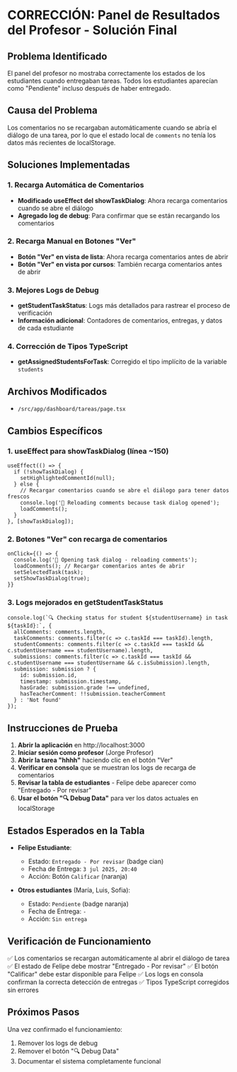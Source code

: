 # CORRECCIÓN: Panel de Resultados del Profesor - Solución Final

## Problema Identificado
El panel del profesor no mostraba correctamente los estados de los estudiantes cuando entregaban tareas. Todos los estudiantes aparecían como "Pendiente" incluso después de haber entregado.

## Causa del Problema
Los comentarios no se recargaban automáticamente cuando se abría el diálogo de una tarea, por lo que el estado local de `comments` no tenía los datos más recientes de localStorage.

## Soluciones Implementadas

### 1. Recarga Automática de Comentarios
- **Modificado useEffect del showTaskDialog**: Ahora recarga comentarios cuando se abre el diálogo
- **Agregado log de debug**: Para confirmar que se están recargando los comentarios

### 2. Recarga Manual en Botones "Ver"
- **Botón "Ver" en vista de lista**: Ahora recarga comentarios antes de abrir
- **Botón "Ver" en vista por cursos**: También recarga comentarios antes de abrir

### 3. Mejores Logs de Debug
- **getStudentTaskStatus**: Logs más detallados para rastrear el proceso de verificación
- **Información adicional**: Contadores de comentarios, entregas, y datos de cada estudiante

### 4. Corrección de Tipos TypeScript
- **getAssignedStudentsForTask**: Corregido el tipo implícito de la variable `students`

## Archivos Modificados
- `/src/app/dashboard/tareas/page.tsx`

## Cambios Específicos

### 1. useEffect para showTaskDialog (línea ~150)
```tsx
useEffect(() => {
  if (!showTaskDialog) {
    setHighlightedCommentId(null);
  } else {
    // Recargar comentarios cuando se abre el diálogo para tener datos frescos
    console.log('🔄 Reloading comments because task dialog opened');
    loadComments();
  }
}, [showTaskDialog]);
```

### 2. Botones "Ver" con recarga de comentarios
```tsx
onClick={() => {
  console.log('🔄 Opening task dialog - reloading comments');
  loadComments(); // Recargar comentarios antes de abrir
  setSelectedTask(task);
  setShowTaskDialog(true);
}}
```

### 3. Logs mejorados en getStudentTaskStatus
```tsx
console.log(`🔍 Checking status for student ${studentUsername} in task ${taskId}:`, {
  allComments: comments.length,
  taskComments: comments.filter(c => c.taskId === taskId).length,
  studentComments: comments.filter(c => c.taskId === taskId && c.studentUsername === studentUsername).length,
  submissions: comments.filter(c => c.taskId === taskId && c.studentUsername === studentUsername && c.isSubmission).length,
  submission: submission ? {
    id: submission.id,
    timestamp: submission.timestamp,
    hasGrade: submission.grade !== undefined,
    hasTeacherComment: !!submission.teacherComment
  } : 'Not found'
});
```

## Instrucciones de Prueba

1. **Abrir la aplicación** en http://localhost:3000
2. **Iniciar sesión como profesor** (Jorge Profesor)
3. **Abrir la tarea "hhhh"** haciendo clic en el botón "Ver"
4. **Verificar en consola** que se muestran los logs de recarga de comentarios
5. **Revisar la tabla de estudiantes** - Felipe debe aparecer como "Entregado - Por revisar"
6. **Usar el botón "🔍 Debug Data"** para ver los datos actuales en localStorage

## Estados Esperados en la Tabla

- **Felipe Estudiante**: 
  - Estado: `Entregado - Por revisar` (badge cian)
  - Fecha de Entrega: `3 jul 2025, 20:40`
  - Acción: Botón `Calificar` (naranja)

- **Otros estudiantes** (María, Luis, Sofia):
  - Estado: `Pendiente` (badge naranja)
  - Fecha de Entrega: `-`
  - Acción: `Sin entrega`

## Verificación de Funcionamiento

✅ Los comentarios se recargan automáticamente al abrir el diálogo de tarea
✅ El estado de Felipe debe mostrar "Entregado - Por revisar"
✅ El botón "Calificar" debe estar disponible para Felipe
✅ Los logs en consola confirman la correcta detección de entregas
✅ Tipos TypeScript corregidos sin errores

## Próximos Pasos

Una vez confirmado el funcionamiento:
1. Remover los logs de debug
2. Remover el botón "🔍 Debug Data"
3. Documentar el sistema completamente funcional
